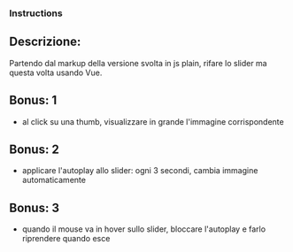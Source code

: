 ### Instructions

## Descrizione:
Partendo dal markup della versione svolta in js plain, rifare lo slider ma questa volta usando Vue.

## Bonus: 1
- al click su una thumb, visualizzare in grande l'immagine corrispondente
## Bonus: 2
- applicare l'autoplay allo slider: ogni 3 secondi, cambia immagine automaticamente
## Bonus: 3
- quando il mouse va in hover sullo slider, bloccare l'autoplay e farlo riprendere quando esce